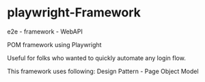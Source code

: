# playwright-Framework
e2e - framework - WebAPI

POM framework using Playwright

Useful for folks who wanted to quickly automate any login flow.

This framework uses following:
Design Pattern - Page Object Model

